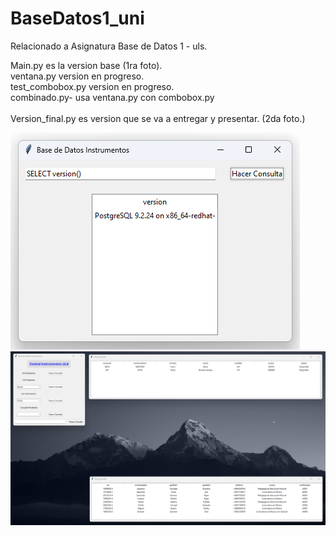 # BaseDatos1_uni
Relacionado a Asignatura Base de Datos 1 - uls.

Main.py es la version base (1ra foto). <br>
ventana.py version en progreso.<br>
test_combobox.py version en progreso.<br>
combinado.py- usa ventana.py con combobox.py<br>
<br>
Version_final.py es version que se va a entregar y presentar. (2da foto.)

![plot](./Img/version.png) 
<br>
![plot](./Img/version_final.png)
